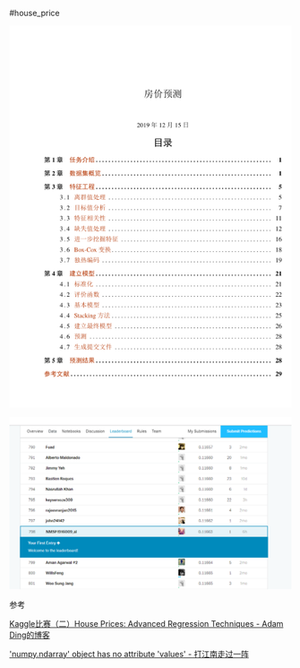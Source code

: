#house_price

![](figure\abst.PNG)

![](figure\deta.PNG)

参考

[Kaggle比赛（二）House Prices: Advanced Regression Techniques - Adam Ding的博客](  https://blog.csdn.net/adamding1999/article/details/99897367)

['numpy.ndarray' object has no attribute 'values' - 打江南走过一阵]( https://blog.csdn.net/FYZ530357172/article/details/73188039) 